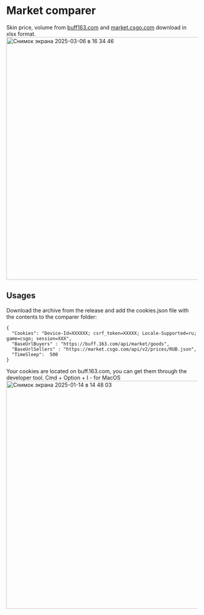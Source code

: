 # Market comparer

Skin price, volume from [buff163.com](https://buff163.com) and [market.csgo.com](https://market.csgo.com) download in xlsx format.
<img width="639" alt="Снимок экрана 2025-03-06 в 16 34 46" src="https://github.com/user-attachments/assets/8413af24-1ab7-4b76-98e1-1e847d34434e" />


## Usages

Download the archive from the release and add the cookies.json file with the contents to the comparer folder:
```
{
  "Cookies": "Device-Id=XXXXXX; csrf_token=XXXXX; Locale-Supported=ru; game=csgo; session=XXX",
  "BaseUrlBuyers" : "https://buff.163.com/api/market/goods",
  "BaseUrlSellers" : "https://market.csgo.com/api/v2/prices/RUB.json",
  "TimeSleep":  500
}
```
Your cookies are located on buff.163.com, you can get them through the developer tool. 
Cmd + Option + I - for MacOS
<br><img width="600" alt="Снимок экрана 2025-01-14 в 14 48 03" src="https://github.com/user-attachments/assets/29d8080f-2a44-4bb4-866b-1377c4581e1d" />
